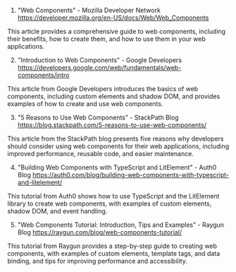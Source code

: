 

1. "Web Components" - Mozilla Developer Network
https://developer.mozilla.org/en-US/docs/Web/Web_Components

This article provides a comprehensive guide to web components, including their benefits, how to create them, and how to use them in your web applications.

2. "Introduction to Web Components" - Google Developers
https://developers.google.com/web/fundamentals/web-components/intro

This article from Google Developers introduces the basics of web components, including custom elements and shadow DOM, and provides examples of how to create and use web components.

3. "5 Reasons to Use Web Components" - StackPath Blog
https://blog.stackpath.com/5-reasons-to-use-web-components/

This article from the StackPath blog presents five reasons why developers should consider using web components for their web applications, including improved performance, reusable code, and easier maintenance.

4. "Building Web Components with TypeScript and LitElement" - Auth0 Blog
https://auth0.com/blog/building-web-components-with-typescript-and-litelement/

This tutorial from Auth0 shows how to use TypeScript and the LitElement library to create web components, with examples of custom elements, shadow DOM, and event handling.

5. "Web Components Tutorial: Introduction, Tips and Examples" - Raygun Blog
https://raygun.com/blog/web-components-tutorial/

This tutorial from Raygun provides a step-by-step guide to creating web components, with examples of custom elements, template tags, and data binding, and tips for improving performance and accessibility.